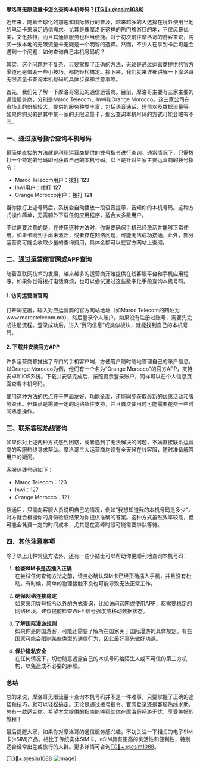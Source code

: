**摩洛哥无限流量卡怎么查询本机号码？[[TG💪+ @esim1088](https://t.me/s/esim1088)]**

近年来，随着全球化的加速和国际旅行的普及，越来越多的人选择在境外使用当地的电话卡来满足通信需求。尤其是像摩洛哥这样的热门旅游目的地，不仅风景优美，文化独特，而且其通信服务也相当便捷。对于初次前往摩洛哥的游客来说，购买一张本地的无限流量卡无疑是一个明智的选择。然而，不少人在拿到卡后可能会遇到一个问题：如何查询自己本机号码呢？

其实，这个问题并不复杂，只要掌握了正确的方法，无论是通过运营商提供的官方渠道还是借助一些小技巧，都能轻松搞定。接下来，我们就来详细讲解一下摩洛哥无限流量卡查询本机号码的具体步骤和注意事项。

首先，我们先了解一下摩洛哥常见的通信运营商。目前，摩洛哥主要有三家主要的通信服务商，分别是Maroc Telecom、Inwi和Orange Morocco。这三家公司在市场上的份额较大，提供的服务种类丰富，包括语音通话、短信以及数据流量等。如果你购买的是其中某一家的无限流量卡，那么查询本机号码的方式可能会略有不同。

### **一、通过拨号指令查询本机号码**

最简单直接的方法就是利用运营商提供的拨号指令进行查询。通常情况下，只需拨打一个特定的号码即可获取自己的本机号码。以下是针对三家主要运营商的拨号指令：

- Maroc Telecom用户：拨打 **123**
- Inwi用户：拨打 **127**
- Orange Morocco用户：拨打 **121**

当你拨打上述号码后，系统会自动播放一段语音提示，告知你的本机号码。这种方式操作简单，无需额外下载任何应用程序，适合大多数用户。

不过需要注意的是，在使用这种方法时，你需要确保手机已经激活并能够正常使用。如果卡刚到手尚未激活，或者存在网络问题，可能无法成功接通。此外，部分运营商可能会收取少量的查询费用，具体金额可以在官方网站上查阅。

### **二、通过运营商官网或APP查询**

随着互联网技术的发展，越来越多的运营商开始提供在线客服平台和手机应用程序。如果你觉得拨打电话麻烦，也可以尝试通过这些数字化手段查询本机号码。

#### **1. 访问运营商官网**

打开浏览器，输入对应运营商的官方网站地址（如Maroc Telecom的网址为www.maroctelecom.ma），然后登录个人账户。如果没有注册过账号，需要先完成注册流程。登录成功后，进入“我的信息”或类似板块，就能找到自己的本机号码。

#### **2. 下载并安装官方APP**

许多运营商都推出了专门的手机客户端，方便用户随时随地管理自己的账户信息。以Orange Morocco为例，他们有一个名为“Orange Morocco”的官方APP，支持安卓和iOS系统。下载并安装完成后，按照提示登录账户，同样可以在个人信息页面查看本机号码。

使用这种方法的优点在于界面友好、功能全面，还能同步获取最新的优惠活动和服务资讯。但缺点是需要一定的网络条件支持，并且首次使用时可能需要花费一些时间熟悉操作。

### **三、联系客服热线咨询**

如果你对上述两种方式感到困惑，或者遇到了无法解决的问题，不妨直接联系运营商的客服热线寻求帮助。摩洛哥三大运营商均设有全天候在线客服，随时准备解答用户的疑问。

客服热线号码如下：
- Maroc Telecom：123
- Inwi：127
- Orange Morocco：121

拨通后，只需向客服人员说明自己的情况，例如“我想知道我的本机号码是多少”，对方就会根据你的身份验证结果为你提供准确的答案。这种方式虽然效率较高，但可能会耗费一定的时间成本，尤其是在高峰时段可能需要排队等待。

### **四、其他注意事项**

除了以上几种常见方法外，还有一些小贴士可以帮助你更顺利地查询本机号码：

1. **检查SIM卡是否插入正确**  
   在尝试任何查询方法之前，请务必确认SIM卡已经正确插入手机，并且没有松动。有时候，简单的物理接触不良也可能导致无法正常工作。

2. **确保网络连接稳定**  
   如果采用拨号指令以外的方式查询，比如访问官网或使用APP，都需要稳定的网络环境。建议提前检查Wi-Fi信号强度或移动数据状态。

3. **了解国际漫游规则**  
   如果你是跨国游客，可能还需要了解所在国家关于国际漫游的具体规定。有些国家可能会限制某些类型的通信行为，因此最好事先做好功课。

4. **保护隐私安全**  
   在任何情况下，切勿随意透露自己的本机号码给陌生人或不可信的第三方机构，以免造成不必要的麻烦。

### **总结**

总的来说，摩洛哥无限流量卡查询本机号码并不是一件难事，只要掌握了正确的途径和技巧，就可以轻松搞定。无论是通过拨号指令、官网登录还是客服热线求助，总有一款适合你。希望本文提供的指南能够帮助你在摩洛哥畅游无忧，享受美好的旅程！

最后提醒大家，如果你对摩洛哥的通信服务感兴趣，不妨关注一下相关的电子SIM卡(eSIM)产品。相比于传统实体SIM卡，eSIM具有更高的灵活性和便利性，特别适合经常出差或旅行的人群。更多详情可咨询[TG💪+ @esim1088](https://t.me/s/esim1088)。

[[TG💪+ @esim1088](https://t.me/s/esim1088) ![Image](https://i.postimg.cc/4NQfJmqS/Snipaste-2025-05-13-00-14-12.png)]